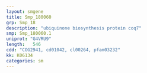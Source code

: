 ```yaml
---
layout: smgene
title: Smp_180060
grp: Smp_18
description: "ubiquinone biosynthesis protein coq7"
smp: Smp_180060.1
uniprot: "G4VRU9"
length:   546
cdd: "COG2941, cd01042, cl00264, pfam03232"
kk: K06134
categories: sm
---
```

